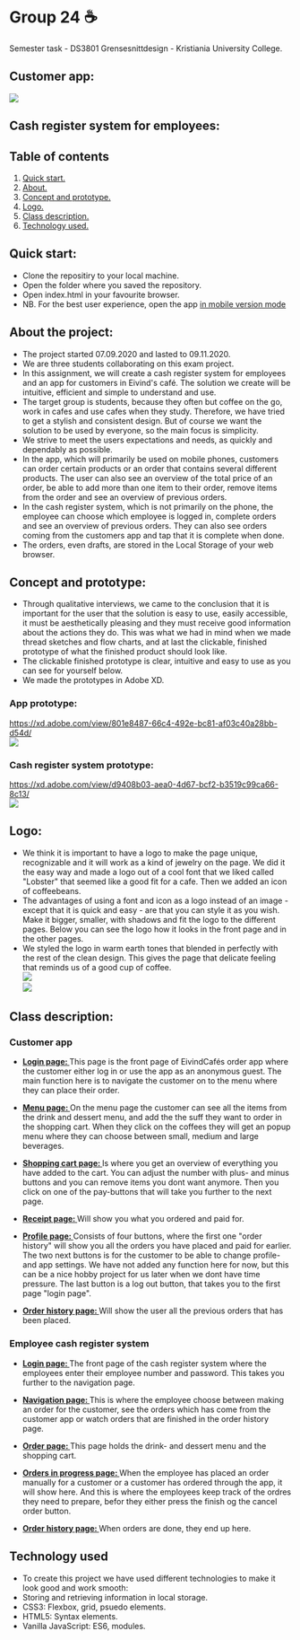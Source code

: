 # Group 24 ☕️
Semester task - DS3801 Grensesnittdesign - Kristiania University College. 

## Customer app: 
![](Images/app.gif)

## Cash register system for employees:

## Table of contents
1. [Quick start. ](#start)
2. [About. ](#about)
3. [Concept and prototype. ](#concept)
4. [Logo. ](#logo)
5. [Class description. ](#classdescription)
6. [Technology used. ](#technology) 

<a name="start"></a>
## Quick start:
* Clone the repositiry to your local machine. 
* Open the folder where you saved the repository.
* Open index.html in your favourite browser.
* NB. For the best user experience, open the app [in mobile version mode](https://www.cqlcorp.com/insights/how-to-view-the-mobile-version-of-a-website-on-your-desktop/)

<a name="about"></a>
## About the project:
* The project started 07.09.2020 and lasted to 09.11.2020.
* We are three students collaborating on this exam project. 
* In this assignment, we will create a cash register system for employees and an app for customers in Eivind's café. The solution we create will be intuitive, efficient and simple to understand and use. 
* The target group is students, because they often but coffee on the go, work in cafes and use cafes when they study. Therefore, we have tried to get a stylish and consistent design. But of course we want the solution to be used by everyone, so the main focus is simplicity.
* We strive to meet the users expectations and needs, as quickly and dependably as possible.
* In the app, which will primarily be used on mobile phones, customers can order certain products or an order that contains several different products. The user can also see an overview of the total price of an order, be able to add more than one item to their order, remove items from the order and see an overview of previous orders. 
* In the cash register system, which is not primarily on the phone, the employee can choose which employee is logged in, complete orders and see an overview of previous orders. They can also see orders coming from the customers app and tap that it is complete when done.
* The orders, even drafts, are stored in the Local Storage of your web browser.

<a name="concept"></a>
## Concept and prototype: 
* Through qualitative interviews, we came to the conclusion that it is important for the user that the solution is easy to use, easily accessible, it must be aesthetically pleasing and they must receive good information about the actions they do. This was what we had in mind when we made thread sketches and flow charts, and at last the clickable, finished prototype of what the finished product should look like.
* The clickable finished prototype is clear, intuitive and easy to use as you can see for yourself below. 
* We made the prototypes in Adobe XD. 

### App prototype:
https://xd.adobe.com/view/801e8487-66c4-492e-bc81-af03c40a28bb-d54d/ <br/>
![](Images/app-prototype.gif) 

### Cash register system prototype: 
https://xd.adobe.com/view/d9408b03-aea0-4d67-bcf2-b3519c99ca66-8c13/ <br/>
![](Images/cashregistersystem-prototype.gif)

<a name="logo"></a>
## Logo: 
* We think it is important to have a logo to make the page unique, recognizable and it will work as a kind of jewelry on the page. We did it the easy way and made a logo out of a cool font that we liked called "Lobster" that seemed like a good fit for a cafe. Then we added an icon of coffeebeans. 
* The advantages of using a font and icon as a logo instead of an image - except that it is quick and easy - are that you can style it as you wish. Make it bigger, smaller, with shadows and fit the logo to the different pages. Below you can see the logo how it looks in the front page and in the other pages.  
* We styled the logo in warm earth tones that blended in perfectly with the rest of the clean design. This gives the page that delicate feeling that reminds us of a good cup of coffee. <br/>
![](Images/logo1.png) <br/>
![](Images/logo2.png)

<a name="classdescription"></a>
## Class description: 

### Customer app
* **<ins>Login page: </ins>** This page is the front page of EivindCafés order app where the customer either log in or use the app as an anonymous guest. The main function here is to navigate the customer on to the menu where they can place their order. 

* **<ins>Menu page: </ins>** On the menu page the customer can see all the items from the drink and dessert menu, and add the the suff they want to order in the shopping cart. When they click on the coffees they will get an popup menu where they can choose between small, medium and large beverages. 

* **<ins>Shopping cart page: </ins>** Is where you get an overview of everything you have added to the cart. You can adjust the number with plus- and minus buttons and you can remove items you dont want anymore. Then you click on one of the pay-buttons that will take you further to the next page. 

* **<ins>Receipt page: </ins>** Will show you what you ordered and paid for. 

* **<ins>Profile page: </ins>** Consists of four buttons, where the first one "order history" will show you all the orders you have placed and paid for earlier. The two next buttons is for the customer to be able to change profile- and app settings. We have not added any function here for now, but this can be a nice hobby project for us later when we dont have time pressure. The last button is a log out button, that takes you to the first page "login page". 

* **<ins>Order history page: </ins>** Will show the user all the previous orders that has been placed. 

### Employee cash register system 
* **<ins>Login page: </ins>** The front page of the cash register system where the employees enter their employee number and password. This takes you further to the navigation page. 

* **<ins>Navigation page: </ins>** This is where the employee choose between making an order for the customer, see the orders which has come from the customer app or watch orders that are finished in the order history page. 

* **<ins>Order page: </ins>** This page holds the drink- and dessert menu and the shopping cart. 

* **<ins>Orders in progress page: </ins>** When the employee has placed an order manually for a customer or a customer has ordered through the app, it will show here. And this is where the employees keep track of the ordres they need to prepare, befor they either press the finish og the cancel order button. 

* **<ins>Order history page: </ins>** When orders are done, they end up here. 

<a name="technology"></a>
## Technology used
* To create this project we have used different technologies to make it look good and work smooth:
* Storing and retrieving information in local storage. 
* CSS3: Flexbox, grid, psuedo elements.  
* HTML5: Syntax elements. 
* Vanilla JavaScript: ES6, modules. 
